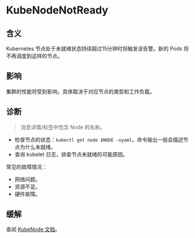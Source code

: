 
# KubeNodeNotReady

## 含义

Kubernetes 节点处于未就绪状态持续超过15分钟时将触发该告警。新的 Pods 将不再调度到这样的节点。


## 影响

集群的性能将受到影响，具体取决于对应节点的类型和工作负载。

## 诊断

> 消息详情/标签中包含 Node 的名称。

- 检查节点的状态：`kubectl get node $NODE -oyaml`。命令输出一般会描述节点为什么未就绪。
- 查询 kubelet 日志，排查节点未就绪的可能原因。

常见的故障情况：

- 网络问题。
- 资源不足。
- 硬件故障。

## 缓解

查阅 [KubeNode 文档](https://kubernetes.io/zh-cn/docs/concepts/architecture/nodes/)。

